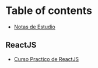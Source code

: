 # Table of contents

* [Notas de Estudio](README.md)

## ReactJS

* [Curso Practico de ReactJS](reactjs/curso-practico-de-reactjs.md)

